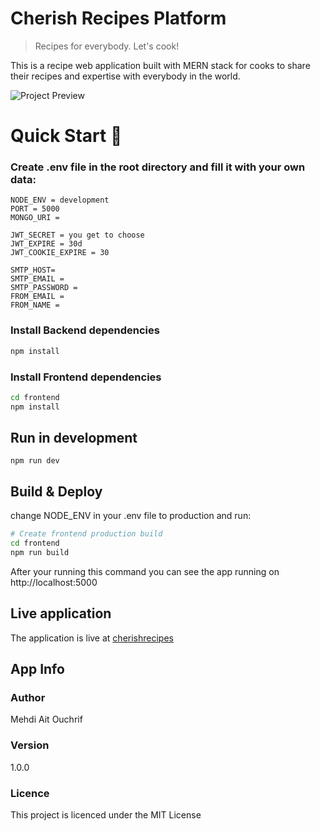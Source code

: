 # Cherish Recipes Platform

> Recipes for everybody. Let's cook!

This is a recipe web application built with MERN stack for cooks to share their recipes and expertise with everybody in the world.

![Project Preview](https://user-images.githubusercontent.com/74450685/107570579-0415f800-6bea-11eb-8170-7e20c58bd02a.jpg)

# Quick Start 🚀

### Create .env file in the root directory and fill it with your own data:

```
NODE_ENV = development
PORT = 5000
MONGO_URI =

JWT_SECRET = you get to choose
JWT_EXPIRE = 30d
JWT_COOKIE_EXPIRE = 30

SMTP_HOST=
SMTP_EMAIL =
SMTP_PASSWORD =
FROM_EMAIL =
FROM_NAME =
```

### Install Backend dependencies

```bash
npm install
```

### Install Frontend dependencies

```bash
cd frontend
npm install
```

## Run in development

```
npm run dev
```

## Build & Deploy

change NODE_ENV in your .env file to production and run:

```bash
# Create frontend production build
cd frontend
npm run build
```

After your running this command you can see the app running on http://localhost:5000

## Live application

The application is live at [cherishrecipes](https://www.cherishrecipes.herokuapp.com)

## App Info

### Author

Mehdi Ait Ouchrif

### Version

1.0.0

### Licence

This project is licenced under the MIT License
